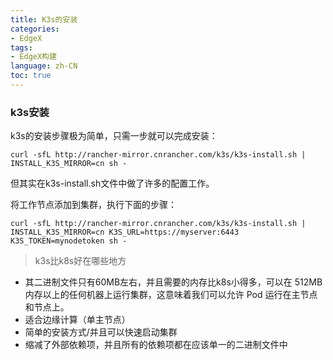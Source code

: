 ```yaml
---
title: K3s的安装
categories:
- EdgeX
tags:
- EdgeX构建
language: zh-CN
toc: true
---
```


### k3s安装

k3s的安装步骤极为简单，只需一步就可以完成安装：

```shell
curl -sfL http://rancher-mirror.cnrancher.com/k3s/k3s-install.sh | INSTALL_K3S_MIRROR=cn sh -
```

但其实在k3s-install.sh文件中做了许多的配置工作。

将工作节点添加到集群，执行下面的步骤：

<!--more-->

```shell
curl -sfL http://rancher-mirror.cnrancher.com/k3s/k3s-install.sh | INSTALL_K3S_MIRROR=cn K3S_URL=https://myserver:6443 K3S_TOKEN=mynodetoken sh -
```

> k3s比k8s好在哪些地方

- 其二进制文件只有60MB左右，并且需要的内存比k8s小得多，可以在 512MB 内存以上的任何机器上运行集群，这意味着我们可以允许 Pod 运行在主节点和节点上。
- 适合边缘计算（单主节点）
- 简单的安装方式/并且可以快速启动集群
- 缩减了外部依赖项，并且所有的依赖项都在应该单一的二进制文件中
